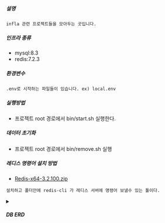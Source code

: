 ##### 설명 
```infla 관련 프로젝트들을 모아두는 곳입니다.```

##### 인프라 종류
- mysql:8.3
- redis:7.2.3

##### 환경변수
```
.env로 시작하는 파일들이 있습니다. ex) local.env
```

##### 실행방법
- 프로젝트 root 경로에서 bin/start.sh 실행한다.

##### 데이터 초기화
- 프로젝트 root 경로에서 bin/remove.sh 실행


##### 레디스 명령어 설치 방법
- [Redis-x64-3.2.100.zip](https://github.com/ehaakdl/gora-infla/files/13399126/Redis-x64-3.2.100.zip)
```
설치하고 폴더안에 redis-cli 가 레디스 서버에 명령어 보낼수 있는 툴이다.
```
<details>
  <summary>
    <h5> DB ERD</h5>
  </summary>
  
  ![gora-erd](https://github.com/ehaakdl/gora-infla/assets/6407466/1bd376ac-e6ad-42f8-827c-f2aa8b77d3be)
</details>
